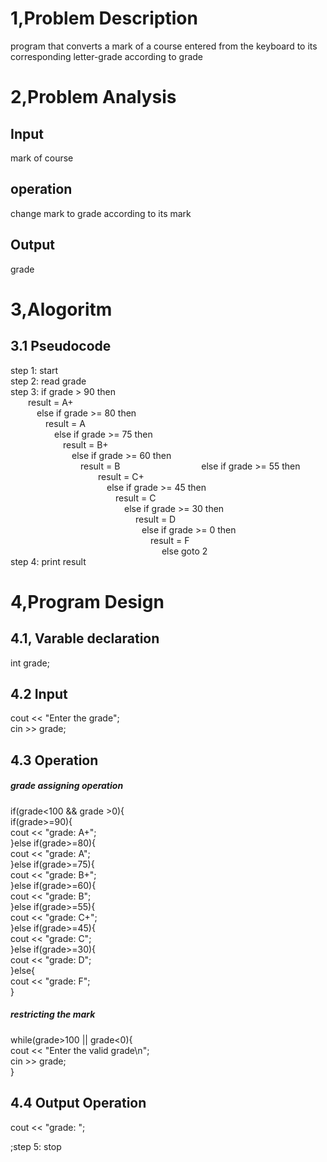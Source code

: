 # 1,Problem Description
program that converts a mark of a course entered from the keyboard to its corresponding letter-grade according to grade </br>
# 2,Problem Analysis
## Input
mark of course
## operation
change mark to grade according to its mark
## Output
grade
# 3,Alogoritm
## 3.1 Pseudocode
step 1: start </br>
step 2: read grade </br>
step 3: if grade > 90 then </br>
&emsp;&emsp;result = A+ </br>
&emsp;&emsp;&emsp;else if grade >= 80 then </br>
&emsp;&emsp;&emsp;&emsp;result = A </br>
&emsp;&emsp;&emsp;&emsp;&emsp;else if grade >= 75 then </br>
&emsp;&emsp;&emsp;&emsp;&emsp;&emsp;result = B+ </br>
&emsp;&emsp;&emsp;&emsp;&emsp;&emsp;&emsp;else if grade >= 60 then </br>
&emsp;&emsp;&emsp;&emsp;&emsp;&emsp;&emsp;&emsp;result = B 
&emsp;&emsp;&emsp;&emsp;&emsp;&emsp;&emsp;&emsp;&emsp;else if grade >= 55 then </br>
&emsp;&emsp;&emsp;&emsp;&emsp;&emsp;&emsp;&emsp;&emsp;&emsp;result = C+ </br>
&emsp;&emsp;&emsp;&emsp;&emsp;&emsp;&emsp;&emsp;&emsp;&emsp;&emsp;else if grade >= 45 then </br>
&emsp;&emsp;&emsp;&emsp;&emsp;&emsp;&emsp;&emsp;&emsp;&emsp;&emsp;&emsp;result = C </br>
&emsp;&emsp;&emsp;&emsp;&emsp;&emsp;&emsp;&emsp;&emsp;&emsp;&emsp;&emsp;&emsp;else if grade >= 30 then </br>
&emsp;&emsp;&emsp;&emsp;&emsp;&emsp;&emsp;&emsp;&emsp;&emsp;&emsp;&emsp;&emsp;&emsp; result = D </br>
&emsp;&emsp;&emsp;&emsp;&emsp;&emsp;&emsp;&emsp;&emsp;&emsp;&emsp;&emsp;&emsp;&emsp;&emsp;else if grade >= 0 then </br>
&emsp;&emsp;&emsp;&emsp;&emsp;&emsp;&emsp;&emsp;&emsp;&emsp;&emsp;&emsp;&emsp;&emsp;&emsp;&emsp;result = F</br>
&emsp;&emsp;&emsp;&emsp;&emsp;&emsp;&emsp;&emsp;&emsp;&emsp;&emsp;&emsp;&emsp;&emsp;&emsp;&emsp;&emsp; else goto 2 <br>
step 4: print result
# 4,Program Design
## 4.1, Varable declaration
int grade;
## 4.2 Input
cout << "Enter the grade";</br>
cin >> grade; </br>
## 4.3 Operation
##### grade assigning operation </br>
if(grade<100 && grade >0){</br>
  if(grade>=90){</br>
    cout << "grade: A+";</br>
        }else if(grade>=80){</br>
        cout << "grade: A";</br>
            }else if(grade>=75){</br>
             cout << "grade: B+";</br>
                 }else if(grade>=60){</br>
                  cout << "grade: B";</br>
                     }else if(grade>=55){</br>
                        cout << "grade: C+";</br>
                             }else if(grade>=45){</br>
                                 cout << "grade: C";</br>
                                     }else  if(grade>=30){</br>
                                         cout << "grade: D";</br>
                                             }else{</br>
                                                cout << "grade: F";</br>
                                                     }</br>
##### restricting the mark
while(grade>100 || grade<0){ </br>
cout << "Enter the valid grade\n";</br>
cin >> grade;</br>
}</br>
## 4.4 Output Operation
cout << "grade: ";

;step 5: stop

